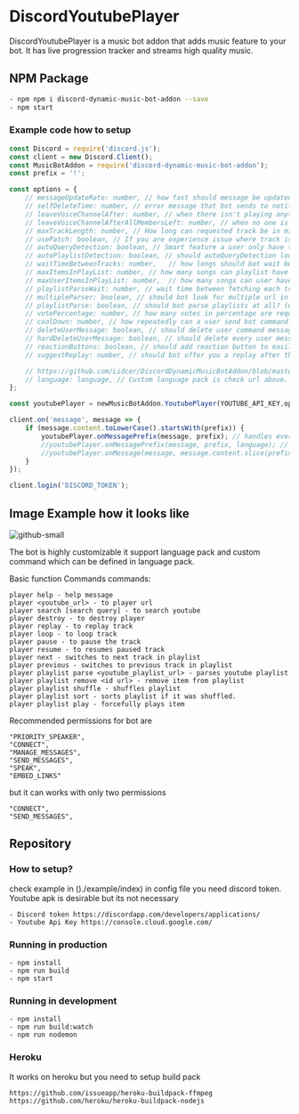 # DiscordYoutubePlayer
DiscordYoutubePlayer is a music bot addon that adds music feature to your bot. It has live progression tracker and streams high quality music. 

## NPM Package

```bash
- npm npm i discord-dynamic-music-bot-addon --save
- npm start 
```

### Example code how to setup
```javascript 
const Discord = require('discord.js');
const client = new Discord.Client();
const MusicBotAddon = require('discord-dynamic-music-bot-addon');
const prefix = '!';

const options = {
    // messageUpdateRate: number, // how fast should message be updated in second. Under 5 seconds its not going to work. (default: 5)
    // selfDeleteTime: number, // error message that bot sends to notify user about something are going to delete in seconds. (default: 5)
    // leaveVoiceChannelAfter: number, // when there isn't playing anything when should bot leave the channel is seconds. (default: 20)
    // leaveVoiceChannelAfterAllMembersLeft: number, // when no one is in channel and nothing is playing when should bot leave the channel is seconds. (default: 20)
    // maxTrackLength: number, // How long can requested track be in minutes. (default: 180 )
    // usePatch: boolean, // If you are experience issue where track is terminated 10 - 15 seconds before the end of the track enable it. (default: false)
    // autoQueryDetection: boolean, // Smart feature a user only have to type player command and youtube url link and its going to automatically search or look for url. (default: true)
    // autoPlaylistDetection: boolean, // should autoQueryDetection look for playlist link and automatically parse them? (default: false)
    // waitTimeBetweenTracks: number,   // how longs should bot wait between switching tracks in seconds. (default: 2)
    // maxItemsInPlayList: number, // how many songs can playlist have in it. (default: 100) 
    // maxUserItemsInPlayList: number,  // how many songs can user have in playlist (default: 10)
    // playlistParseWait: number, // wait time between fetching each track form playlist in seconds (default: 2)
    // multipleParser: boolean, // should bot look for multiple url in one message eg (player yt_url yt_url) (default: true)
    // playlistParse: boolean, // should bot parse playlists at all? (default: true)
    // votePercentage: number, // how many votes in percentage are required to perform vote action in percentage (default: 60)
    // coolDown: number, // how repeatedly can a user send bot command. It's recommended to be higher tan 5 seconds in seconds (default: 5)
    // deleteUserMessage: boolean, // should delete user command messages (default: true)
    // hardDeleteUserMessage: boolean, // should delete every user message when the player is active (default:false)
    // reactionButtons: boolean, // should add reaction button to easily control the player with out entering commands (default: true)
    // suggestReplay: number, // should bot offer you a replay after the end of the song in seconds 0 to disable the feature (default: 20)

    // https://github.com/Lidcer/DiscordDynamicMusicBotAddon/blob/master/example/language.json.
    // language: language, // Custom language pack is check url above. By defining custom command you are only added aliases to existing commands the default ones are still going to be available
};

const youtubePlayer = newMusicBotAddon.YoutubePlayer(YOUTUBE_API_KEY,options);

client.on('message', message => {
    if (message.content.toLowerCase().startsWith(prefix)) {
        youtubePlayer.onMessagePrefix(message, prefix); // handles everything for you
        //youtubePlayer.onMessagePrefix(message, prefix, language); // if you want different language in different guilds you have to send language pack in message.
        //youtubePlayer.onMessage(message, message.content.slice(prefix.length),/*language*/); // if you want to do message mannerly remove prefix;
    }
});

client.login('DISCORD_TOKEN');
```

## Image Example how it looks like
![github-small](https://i.ibb.co/YbsckTV/img.png)


The bot is highly customizable it support language pack and custom command which can be defined in language pack.

Basic function Commands
commands:
```
player help - help message
player <youtube_url> - to player url
player search [search query] - to search youtube
player destroy - to destroy player
player replay - to replay track
player loop - to loop track
player pause - to pause the track
player resume - to resumes paused track
player next - switches to next track in playlist
player previous - switches to previous track in playlist
player playlist parse <youtube_playlist_url> - parses youtube playlist
player playlist remove <id url> - remove item from playlist
player playlist shuffle - shuffles playlist
player playlist sort - sorts playlist if it was shuffled.
player playlist play - forcefully plays item
```

Recommended permissions for bot are 
```
"PRIORITY_SPEAKER",
"CONNECT",
"MANAGE_MESSAGES",
"SEND_MESSAGES",
"SPEAK", 
"EMBED_LINKS" 
```
but it can works with only two permissions
```
"CONNECT",
"SEND_MESSAGES",
```

## Repository

### How to setup?
check example in ()./example/index)
in config file you need discord token. Youtube apk is desirable but its not necessary
```
- Discord token https://discordapp.com/developers/applications/
- Youtube Api Key https://console.cloud.google.com/
```

### Running in production
```
- npm install
- npm run build
- npm start 
```

###  Running in development
```
- npm install
- npm run build:watch
- npm run nodemon 
```

### Heroku
It works on heroku but you need to setup build pack
```
https://github.com/issueapp/heroku-buildpack-ffmpeg
https://github.com/heroku/heroku-buildpack-nodejs
```




